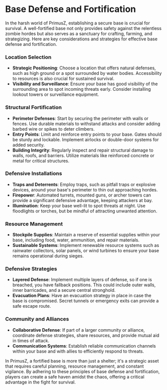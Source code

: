 # Base Defense and Fortification

In the harsh world of PrimusZ, establishing a secure base is crucial for survival. A well-fortified base not only provides safety against the relentless zombie hordes but also serves as a sanctuary for crafting, farming, and strategizing. Here are key considerations and strategies for effective base defense and fortification.

### Location Selection

* **Strategic Positioning**: Choose a location that offers natural defenses, such as high ground or a spot surrounded by water bodies. Accessibility to resources is also crucial for sustained survival.
* **Visibility and Surveillance**: Ensure your base has good visibility of the surrounding area to spot incoming threats early. Consider installing lookout towers or surveillance equipment.

### Structural Fortification

* **Perimeter Defenses**: Start by securing the perimeter with walls or fences. Use durable materials to withstand attacks and consider adding barbed wire or spikes to deter climbers.
* **Entry Points**: Limit and reinforce entry points to your base. Gates should be sturdy and lockable. Implement airlocks or double-door systems for added security.
* **Building Integrity**: Regularly inspect and repair structural damage to walls, roofs, and barriers. Utilize materials like reinforced concrete or metal for critical structures.

### Defensive Installations

* **Traps and Deterrents**: Employ traps, such as pitfall traps or explosive devices, around your base's perimeter to thin out approaching hordes.
* **Firepower**: Automated turrets, mounted guns, or archer towers can provide a significant defensive advantage, keeping attackers at bay.
* **Illumination**: Keep your base well-lit to spot threats at night. Use floodlights or torches, but be mindful of attracting unwanted attention.

### Resource Management

* **Stockpile Supplies**: Maintain a reserve of essential supplies within your base, including food, water, ammunition, and repair materials.
* **Sustainable Systems**: Implement renewable resource systems such as rainwater collectors, solar panels, or wind turbines to ensure your base remains operational during sieges.

### Defensive Strategies

* **Layered Defense**: Implement multiple layers of defense, so if one is breached, you have fallback positions. This could include outer walls, inner barricades, and a secure central stronghold.
* **Evacuation Plans**: Have an evacuation strategy in place in case the base is compromised. Secret tunnels or emergency exits can provide a safe escape route.

### Community and Alliances

* **Collaborative Defense**: If part of a larger community or alliance, coordinate defense strategies, share resources, and provide mutual aid in times of attack.
* **Communication Systems**: Establish reliable communication channels within your base and with allies to efficiently respond to threats.

In PrimusZ, a fortified base is more than just a shelter; it's a strategic asset that requires careful planning, resource management, and constant vigilance. By adhering to these principles of base defense and fortification, players can create a safe haven amidst the chaos, offering a critical advantage in the fight for survival.

